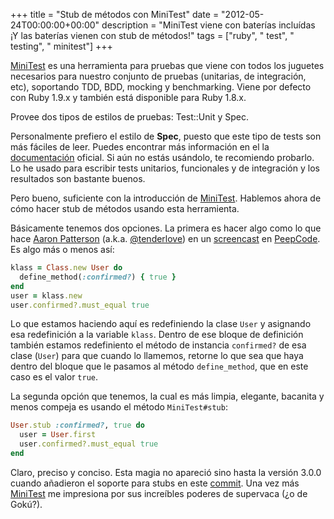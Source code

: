 +++
title = "Stub de métodos con MiniTest"
date = "2012-05-24T00:00:00+00:00"
description = "MiniTest viene con baterías incluídas ¡Y las baterías vienen con stub de métodos!"
tags = ["ruby", " test", " testing", " minitest"]
+++

[MiniTest] es una herramienta para pruebas que viene con todos los juguetes
necesarios para nuestro conjunto de pruebas (unitarias, de integración, etc),
soportando TDD, BDD, mocking y benchmarking. Viene por defecto con Ruby 1.9.x
y también está disponible para Ruby 1.8.x.

Provee dos tipos de estilos de pruebas: Test::Unit y Spec.

Personalmente prefiero el estilo de **Spec**, puesto que este tipo de tests son
más fáciles de leer. Puedes encontrar más información en el la [documentación]
oficial. Si aún no estás usándolo, te recomiendo probarlo. Lo he usado para
escribir tests unitarios, funcionales y de integración y los resultados son
bastante buenos.

Pero bueno, suficiente con la introducción de [MiniTest]. Hablemos ahora de
cómo hacer stub de métodos usando esta herramienta.

Básicamente tenemos dos opciones. La primera es hacer algo como lo que hace
[Aaron Patterson] (a.k.a. [@tenderlove]) en un [screencast] en [PeepCode].
Es algo más o menos así:
```ruby
klass = Class.new User do
  define_method(:confirmed?) { true }
end
user = klass.new
user.confirmed?.must_equal true
```

Lo que estamos haciendo aquí es redefiniendo la clase `User` y asignando esa
redefinición a la variable `klass`. Dentro de ese bloque de definición también
estamos redefiniento el método de instancia `confirmed?` de esa clase (`User`)
para que cuando lo llamemos, retorne lo que sea que haya dentro del bloque que
le pasamos al método `define_method`, que en este caso es el valor `true`.

La segunda opción que tenemos, la cual es más limpia, elegante, bacanita y menos
compeja es usando el método `MiniTest#stub`:
```ruby
User.stub :confirmed?, true do
  user = User.first
  user.confirmed?.must_equal true
end
```

Claro, preciso y conciso. Esta magia no apareció sino hasta la versión 3.0.0
cuando añadieron el soporte para stubs en este [commit]. Una vez más [MiniTest]
me impresiona por sus increíbles poderes de supervaca (¿o de Gokú?).

[MiniTest]: http://github.com/seattlerb/minitest
[documentación]: http://docs.seattlerb.org/minitest/
[Aaron Patterson]: http://tenderlovemaking.com/
[@tenderlove]: http://twitter.com/tenderlove
[PeepCode]: http://peepcode.com
[screencast]: https://peepcode.com/products/play-by-play-tenderlove-ruby-on-rails
[commit]: https://github.com/seattlerb/minitest/commit/37e1a04573f1047a1772a21cbfe48823d2c27d7e
